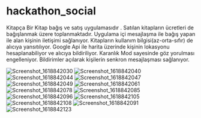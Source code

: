 # hackathon_social

Kitapça Bir Kitap bağış ve satış uygulamasıdır . Satılan kitapların ücretleri de bağışlanmak üzere toplanmaktadır.
Uygulama içi mesajlaşma ile bağış yapan ile alan kişinin iletişimi sağlanıyor.
Kitapların kullanım bilgisi(az-orta-sıfır) de alıcıya yansıtılıyor.
Google Api ile harita üzerinde kişinin lokasyonu hesaplanabiliyor ve alıcıya bildiriliyor.
Karanlık Mod sayesinde göz yorulması engelleniyor.
Bildirimler açılarak kişilerin senkron mesajlaşması sağlanıyor.





![Screenshot_1618842030](https://user-images.githubusercontent.com/61869832/115252254-ffaf1380-a133-11eb-87ad-e582e6714003.png)
![Screenshot_1618842040](https://user-images.githubusercontent.com/61869832/115252281-0473c780-a134-11eb-9101-7f6139ecef41.png)
![Screenshot_1618842044](https://user-images.githubusercontent.com/61869832/115252282-050c5e00-a134-11eb-9d77-34093bdac1cc.png)
![Screenshot_1618842047](https://user-images.githubusercontent.com/61869832/115252286-05a4f480-a134-11eb-8af2-bf20100a322e.png)
![Screenshot_1618842049](https://user-images.githubusercontent.com/61869832/115252289-063d8b00-a134-11eb-9702-2d1360738f1e.png)
![Screenshot_1618842061](https://user-images.githubusercontent.com/61869832/115252292-063d8b00-a134-11eb-9442-a11d6c7cb4ad.png)
![Screenshot_1618842078](https://user-images.githubusercontent.com/61869832/115252296-06d62180-a134-11eb-8aa6-ede811d5b4de.png)
![Screenshot_1618842085](https://user-images.githubusercontent.com/61869832/115252298-06d62180-a134-11eb-94ef-6edc6fee9f19.png)
![Screenshot_1618842096](https://user-images.githubusercontent.com/61869832/115252302-076eb800-a134-11eb-99c5-fd83b3646904.png)
![Screenshot_1618842105](https://user-images.githubusercontent.com/61869832/115252305-08074e80-a134-11eb-8e33-ed555e78e40c.png)
![Screenshot_1618842108](https://user-images.githubusercontent.com/61869832/115252308-09387b80-a134-11eb-9cde-021026ecef2b.png)
![Screenshot_1618842091](https://user-images.githubusercontent.com/61869832/115252310-09387b80-a134-11eb-9f05-81775b35846c.png)
![Screenshot_1618842123](https://user-images.githubusercontent.com/61869832/115252319-09d11200-a134-11eb-8639-667f6391a23b.png)
